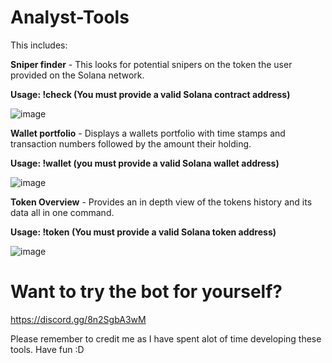 # Analyst-Tools
This includes:

**Sniper finder** - This looks for potential snipers on the token the user provided on the Solana network.

**Usage: !check <CA> (You must provide a valid Solana contract address)**

![image](https://github.com/user-attachments/assets/319a1f37-bfc5-49e4-abbe-18336f4c0846)


**Wallet portfolio** - Displays a wallets portfolio with time stamps and transaction numbers followed by the amount their holding.

**Usage: !wallet <wallet address> (you must provide a valid Solana wallet address)**

![image](https://github.com/user-attachments/assets/77485bbb-d29b-4b41-8237-fcafc001143b)


**Token Overview** - Provides an in depth view of the tokens history and its data all in one command.

**Usage: !token <CA> (You must provide a valid Solana token address)**

![image](https://github.com/user-attachments/assets/2ab09553-2820-4dd0-8fc4-1bf2148313ff)

# Want to try the bot for yourself?

https://discord.gg/8n2SgbA3wM

Please remember to credit me as I have spent alot of time developing these tools. Have fun :D
